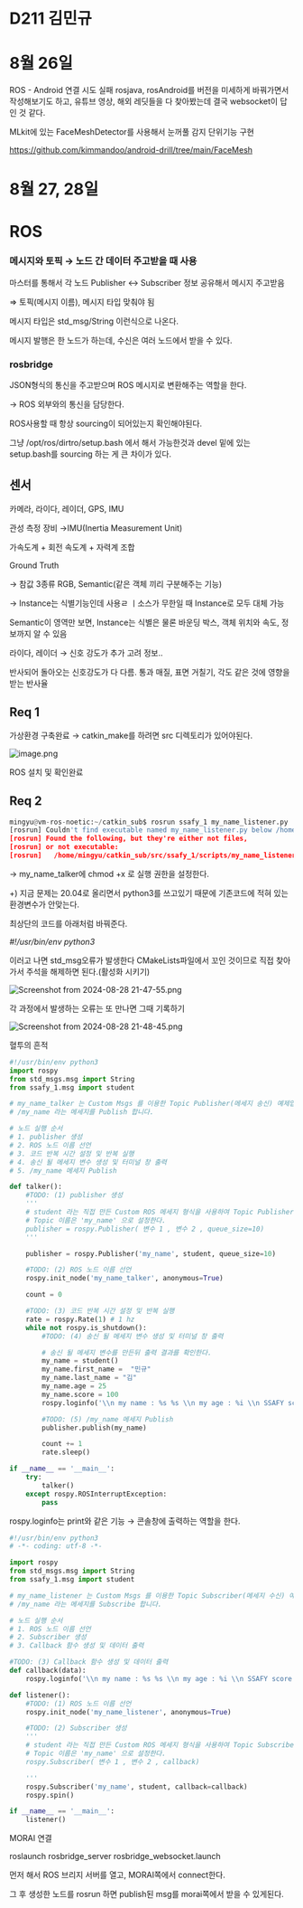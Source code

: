 # D211 김민규

# 8월 26일

ROS - Android 연결 시도 실패
rosjava, rosAndroid를 버전을 미세하게 바꿔가면서 작성해보기도 하고, 유튜브 영상, 해외 레딧들을 다 찾아봤는데 결국 websocket이 답인 것 같다.

MLkit에 있는 FaceMeshDetector를 사용해서 눈꺼풀 감지 단위기능 구현

https://github.com/kimmandoo/android-drill/tree/main/FaceMesh



# 8월 27, 28일

# ROS

### 메시지와 토픽 → 노드 간 데이터 주고받을 때 사용

마스터를 통해서 각 노드 Publisher ↔ Subscriber 정보 공유해서 메시지 주고받음

⇒ 토픽(메시지 이름), 메시지 타입 맞춰야 됨

메시지 타입은 std_msg/String 이런식으로 나온다.

메시지 발행은 한 노드가 하는데, 수신은 여러 노드에서 받을 수 있다.

### rosbridge

JSON형식의 통신을 주고받으며 ROS 메시지로 변환해주는 역할을 한다.

→ ROS 외부와의 통신을 담당한다.

ROS사용할 때 항상 sourcing이 되어있는지 확인해야된다.

그냥 /opt/ros/dirtro/setup.bash 에서 해서 가능한것과 devel 밑에 있는 setup.bash를 sourcing 하는 게 큰 차이가 있다.

## 센서

카메라, 라이다, 레이더, GPS, IMU

관성 측정 장비 →IMU(Inertia Measurement Unit)

가속도계 + 회전 속도계 + 자력계 조합

Ground Truth

→ 참값 3종류 RGB, Semantic(같은 객체 끼리 구분해주는 기능)

→ Instance는 식별기능인데 사용ㄹ ㅣ소스가 무한일 때 Instance로 모두 대체 가능

Semantic이 영역만 보면, Instance는 식별은 물론 바운딩 박스, 객체 위치와 속도, 정보까지 알 수 있음

라이다, 레이더 → 신호 강도가 추가 고려 정보..

반사되어 돌아오는 신호강도가 다 다름. 통과 매질, 표면 거칠기, 각도 같은 것에 영향을 받는 반사율

## Req 1

가상환경 구축완료 → catkin_make를 하려면 src 디렉토리가 있어야된다.

![image.png](https://prod-files-secure.s3.us-west-2.amazonaws.com/85916e9f-ea41-498b-818b-7390937a2a7b/620e4452-5e0a-4b47-a1ff-50b07ef5fcca/image.png)

ROS 설치 및 확인완료

## Req 2

```python
mingyu@vm-ros-noetic:~/catkin_sub$ rosrun ssafy_1 my_name_listener.py
[rosrun] Couldn't find executable named my_name_listener.py below /home/mingyu/catkin_sub/src/ssafy_1
[rosrun] Found the following, but they're either not files,
[rosrun] or not executable:
[rosrun]   /home/mingyu/catkin_sub/src/ssafy_1/scripts/my_name_listener.py
```

→ my_name_talker에 chmod +x 로 실행 권한을 설정한다.

+) 지금 문제는 20.04로 올리면서 python3를 쓰고있기 때문에 기존코드에 적혀 있는 환경변수가 안맞는다.

최상단의 코드를 아래처럼 바꿔준다.

*#!/usr/bin/env python3*

이러고 나면 std_msg오류가 발생한다 CMakeLists파일에서 꼬인 것이므로 직접 찾아가서 주석을 해제하면 된다.(활성화 시키기)

![Screenshot from 2024-08-28 21-47-55.png](https://prod-files-secure.s3.us-west-2.amazonaws.com/85916e9f-ea41-498b-818b-7390937a2a7b/ab535fda-1a27-48b9-9087-31b0ffbb9851/Screenshot_from_2024-08-28_21-47-55.png)

각 과정에서 발생하는 오류는 또 만나면 그때 기록하기

![Screenshot from 2024-08-28 21-48-45.png](https://prod-files-secure.s3.us-west-2.amazonaws.com/85916e9f-ea41-498b-818b-7390937a2a7b/86af2821-fac6-4292-ba29-420e44ea25ae/Screenshot_from_2024-08-28_21-48-45.png)

혈투의 흔적

```python
#!/usr/bin/env python3
import rospy
from std_msgs.msg import String
from ssafy_1.msg import student

# my_name_talker 는 Custom Msgs 를 이용한 Topic Publisher(메세지 송신) 예제입니다.
# /my_name 라는 메세지를 Publish 합니다.

# 노드 실행 순서 
# 1. publisher 생성
# 2. ROS 노드 이름 선언
# 3. 코드 반복 시간 설정 및 반복 실행
# 4. 송신 될 메세지 변수 생성 및 터미널 창 출력
# 5. /my_name 메세지 Publish

def talker():
    #TODO: (1) publisher 생성
    '''
    # student 라는 직접 만든 Custom ROS 메세지 형식을 사용하여 Topic Publisher 를 완성한다.
    # Topic 이름은 'my_name' 으로 설정한다.
    publisher = rospy.Publisher( 변수 1 , 변수 2 , queue_size=10)
    '''

    publisher = rospy.Publisher('my_name', student, queue_size=10)

    #TODO: (2) ROS 노드 이름 선언
    rospy.init_node('my_name_talker', anonymous=True)

    count = 0

    #TODO: (3) 코드 반복 시간 설정 및 반복 실행    
    rate = rospy.Rate(1) # 1 hz
    while not rospy.is_shutdown():
        #TODO: (4) 송신 될 메세지 변수 생성 및 터미널 창 출력 

        # 송신 될 메세지 변수를 만든뒤 출력 결과를 확인한다.        
        my_name = student()
        my_name.first_name =  "민규"
        my_name.last_name = "김"
        my_name.age = 25
        my_name.score = 100
        rospy.loginfo('\\n my name : %s %s \\n my age : %i \\n SSAFY score : %i', my_name.first_name,my_name.last_name,my_name.age,my_name.score)

        #TODO: (5) /my_name 메세지 Publish 
        publisher.publish(my_name)

        count += 1
        rate.sleep()

if __name__ == '__main__':
    try:
        talker()
    except rospy.ROSInterruptException:
        pass
```

rospy.loginfo는 print와 같은 기능 → 콘솔창에 출력하는 역할을 한다.

```python
#!/usr/bin/env python3
# -*- coding: utf-8 -*-

import rospy
from std_msgs.msg import String
from ssafy_1.msg import student

# my_name_listener 는 Custom Msgs 를 이용한 Topic Subscriber(메세지 수신) 예제입니다.
# /my_name 라는 메세지를 Subscribe 합니다.

# 노드 실행 순서 
# 1. ROS 노드 이름 선언
# 2. Subscriber 생성
# 3. Callback 함수 생성 및 데이터 출력

#TODO: (3) Callback 함수 생성 및 데이터 출력
def callback(data):
    rospy.loginfo('\\n my name : %s %s \\n my age : %i \\n SSAFY score : %i', data.first_name,data.last_name,data.age,data.score)

def listener():
    #TODO: (1) ROS 노드 이름 선언
    rospy.init_node('my_name_listener', anonymous=True)

    #TODO: (2) Subscriber 생성
    '''
    # student 라는 직접 만든 Custom ROS 메세지 형식을 사용하여 Topic Subscriber 를 완성한다.
    # Topic 이름은 'my_name' 으로 설정한다.
    rospy.Subscriber( 변수 1 , 변수 2 , callback)

    '''
    rospy.Subscriber('my_name', student, callback=callback)
    rospy.spin()

if __name__ == '__main__':
    listener()
```

MORAI 연결

roslaunch rosbridge_server rosbridge_websocket.launch

먼저 해서 ROS 브리지 서버를 열고, MORAI쪽에서 connect한다.

그 후 생성한 노드를 rosrun 하면 publish된 msg를 morai쪽에서 받을 수 있게된다.
